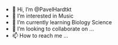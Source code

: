 - 👋 Hi, I’m @PavelHardtkt
- 👀 I’m interested in Music
- 🌱 I’m currently learning Biology Science
- 💞️ I’m looking to collaborate on ...
- 📫 How to reach me ...

<!---
PavelHardtkt/PavelHardtkt is a ✨ special ✨ repository because its `README.md` (this file) appears on your GitHub profile.
You can click the Preview link to take a look at your changes.
--->
